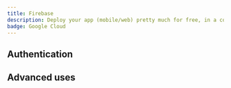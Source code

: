 ```yaml
---
title: Firebase
description: Deploy your app (mobile/web) pretty much for free, in a completely serverless manner.
badge: Google Cloud
---
```



## Authentication




## Advanced uses
